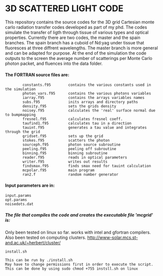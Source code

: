 #        3D SCATTERED LIGHT CODE

This repository contains the source codes for the 3D grid Cartesian monte carlo radiation transfer codes developed as part of my phd.
The codes simulate the transfer of ligth through tissue of various types and optical properties.
Currently there are two codes, the master and the spain branches. The spain branch has a cuboid of Nd:yag under tissue that fluoresces at three diffrent wavelengths.
The master branch is more general and can be adapted for purpose.
At the end of the simulation the code outputs to the screen the average number of scatterings 
per Monte Carlo photon packet, and fluences into the data folder.

#### The FORTRAN source files are:

            constants.f95        contains the various constants used in the simulation
            photon_vars.f95      contains the various photons variables
            iarray.f95           contains the arrays variables names
            subs.f95             inits arrays and directory paths 
            density.f95          sets the grids density
            noisey.f95           calculates the 'real' surface normal due to bumpmapping
            fresnel.f95          calculates fresnel coeff.
            taufind1.f95         calculates tau in a direction
            tauint.f95           generates a tau value and integrates through the grid
            gridset.f95          sets up the grid
            stokes.f95           scatters the photon
            sourceph.f95         photon source subroutine
            peeling.f95          peeling off subroutine
            binning.f95          binning subroutine
            reader.f95           reads in optical parameters
            writer.f95           writes out results
            findsmax.f95         finds smax need for tauint calculation
            mcpolar.f95          main program
            ran2.f               random number generator

#### Input parameters are in:

	input.params
	opt.params
	noisedots.dat

##### The file that compiles the code and creates the executable file 'mcgrid' is:

   Only been tested on linux so far. works with intel and gfortran compilers.
   Also been tested on computing clusters. http://www-solar.mcs.st-and.ac.uk/~herbert/cluster/
	
	install.sh
	
	This can be run by ./install.sh
	May have to change permissions first in order to execute the script.
	This can be done by using sudo chmod +755 instsll.sh on linux


